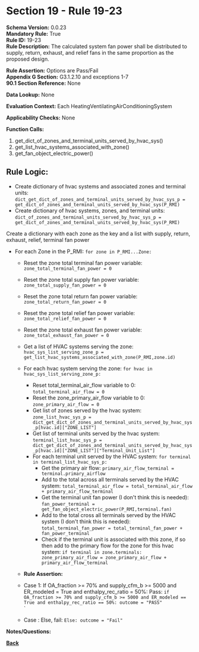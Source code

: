 # Section 19 - Rule 19-23           
**Schema Version:** 0.0.23    
**Mandatory Rule:** True    
**Rule ID:** 19-23         
**Rule Description:** The calculated system fan power shall be distributed to supply, return, exhaust, and relief fans in the same proportion as the proposed design.   

**Rule Assertion:** Options are Pass/Fail    
**Appendix G Section:** G3.1.2.10 and exceptions 1-7        
**90.1 Section Reference:** None  

**Data Lookup:** None  

**Evaluation Context:** Each HeatingVentilatingAirConditioningSystem  

**Applicability Checks:** None   

**Function Calls:**  
1. get_dict_of_zones_and_terminal_units_served_by_hvac_sys()   
2. get_list_hvac_systems_associated_with_zone()   
3. get_fan_object_electric_power()  


## Rule Logic:                 
- Create dictionary of hvac systems and associated zones and terminal units: `dict_get_dict_of_zones_and_terminal_units_served_by_hvac_sys_p = get_dict_of_zones_and_terminal_units_served_by_hvac_sys(P_RMI)`
- Create dictionary of hvac systems, zones, and terminal units: `dict_of_zones_and_terminal_units_served_by_hvac_sys_p = get_dict_of_zones_and_terminal_units_served_by_hvac_sys(P_RMI)`  

Create a dictionary with each zone as the key and a list with supply, return, exhaust, relief, terminal fan power 
- For each Zone in the P_RMI: `for zone in P_RMI...Zone:`  
    - Reset the zone total terminal fan power variable: `zone_total_terminal_fan_power = 0`  
    - Reset the zone total supply fan power variable: `zone_total_supply_fan_power = 0`
    - Reset the zone total return fan power variable: `zone_total_return_fan_power = 0`
    - Reset the zone total relief fan power variable: `zone_total_relief_fan_power = 0`
    - Reset the zone total exhaust fan power variable: `zone_total_exhaust_fan_power = 0`

    - Get a list of HVAC systems serving the zone: `hvac_sys_list_serving_zone_p =  get_list_hvac_systems_associated_with_zone(P_RMI,zone.id)`  
    - For each hvac system serving the zone: `for hvac in hvac_sys_list_serving_zone_p:`  
      - Reset total_terminal_air_flow variable to 0: `total_terminal_air_flow = 0`  
      - Reset the zone_primary_air_flow variable to 0: `zone_primary_air_flow = 0`  
      - Get list of zones served by the hvac system: `zone_list_hvac_sys_p = dict_get_dict_of_zones_and_terminal_units_served_by_hvac_sys_p[hvac.id]["ZONE_LIST"]`  
      - Get list of terminal units served by the hvac system: `terminal_list_hvac_sys_p = dict_get_dict_of_zones_and_terminal_units_served_by_hvac_sys_p[hvac.id]["ZONE_LIST"]["Terminal_Unit_List"]`  
      - For each terminal unit served by the HVAC system: `for terminal in terminal_list_hvac_sys_p:`  
        - Get the primary air flow: `primary_air_flow_terminal = terminal.primary_airflow`  
        - Add to the total across all terminals served by the HVAC system: `total_terminal_air_flow = total_terminal_air_flow + primary_air_flow_terminal`  
        - Get the terminal unit fan power (I don't think this is needed): `fan_power_terminal = get_fan_object_electric_power(P_RMI,terminal.fan)`  
        - Add to the total cross all terminals served by the HVAC system (I don't think this is needed): `total_terminal_fan_power = total_terminal_fan_power + fan_power_terminal`  
        - Check if the terminal unit is associated with this zone, if so then add to the primary flow for the zone for this hvac system: `if terminal in zone.terminals: zone_primary_air_flow = zone_primary_air_flow + primary_air_flow_terminal`  


            
    - **Rule Assertion:** 
    - Case 1: If OA_fraction >= 70% and supply_cfm_b >= 5000 and ER_modeled = True and enthalpy_rec_ratio = 50%: Pass: `if OA_fraction >= 70% and supply_cfm_b >= 5000 and ER_modeled == True and enthalpy_rec_ratio == 50%: outcome = "PASS"`  
  `  
    - Case : Else, fail: `Else: outcome = "Fail"`  

**Notes/Questions:**  


**[Back](_toc.md)**